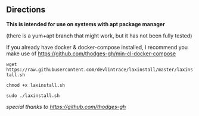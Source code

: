 ## Directions

**This is intended for use on systems with apt package manager**

(there is a yum+apt branch that might work, but it has not been fully tested)

If you already have docker & docker-compose installed, I recommend you make use of https://github.com/thodges-gh/min-cl-docker-compose

`wget https://raw.githubusercontent.com/devlintrace/laxinstall/master/laxinstall.sh`

`chmod +x laxinstall.sh`

`sudo ./laxinstall.sh`

*special thanks to https://github.com/thodges-gh*
